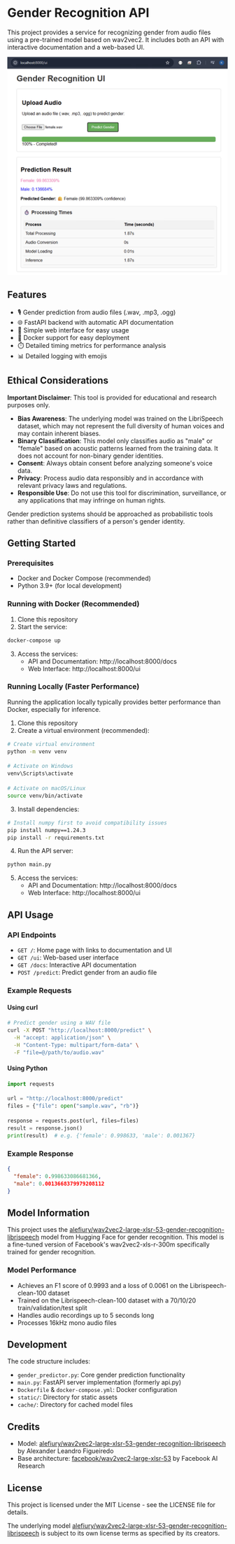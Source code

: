 # Gender Recognition API

This project provides a service for recognizing gender from audio files using a pre-trained model based on wav2vec2. It includes both an API with interactive documentation and a web-based UI.

![Gender Recognition API Screenshot](screenshot.jpg)

## Features

- 🎙️ Gender prediction from audio files (.wav, .mp3, .ogg)
- 🌐 FastAPI backend with automatic API documentation
- 👥 Simple web interface for easy usage
- 🐳 Docker support for easy deployment
- ⏱️ Detailed timing metrics for performance analysis
- 📊 Detailed logging with emojis

## Ethical Considerations

**Important Disclaimer**: This tool is provided for educational and research purposes only.

- **Bias Awareness**: The underlying model was trained on the LibriSpeech dataset, which may not represent the full diversity of human voices and may contain inherent biases.
- **Binary Classification**: This model only classifies audio as "male" or "female" based on acoustic patterns learned from the training data. It does not account for non-binary gender identities.
- **Consent**: Always obtain consent before analyzing someone's voice data.
- **Privacy**: Process audio data responsibly and in accordance with relevant privacy laws and regulations.
- **Responsible Use**: Do not use this tool for discrimination, surveillance, or any applications that may infringe on human rights.

Gender prediction systems should be approached as probabilistic tools rather than definitive classifiers of a person's gender identity.

## Getting Started

### Prerequisites

- Docker and Docker Compose (recommended)
- Python 3.9+ (for local development)

### Running with Docker (Recommended)

1. Clone this repository
2. Start the service:

```bash
docker-compose up
```

3. Access the services:
   - API and Documentation: http://localhost:8000/docs
   - Web Interface: http://localhost:8000/ui

### Running Locally (Faster Performance)

Running the application locally typically provides better performance than Docker, especially for inference.

1. Clone this repository
2. Create a virtual environment (recommended):

```bash
# Create virtual environment
python -m venv venv

# Activate on Windows
venv\Scripts\activate

# Activate on macOS/Linux
source venv/bin/activate
```

3. Install dependencies:

```bash
# Install numpy first to avoid compatibility issues
pip install numpy==1.24.3
pip install -r requirements.txt
```

4. Run the API server:

```bash
python main.py
```

5. Access the services:
   - API and Documentation: http://localhost:8000/docs
   - Web Interface: http://localhost:8000/ui

## API Usage

### API Endpoints

- `GET /`: Home page with links to documentation and UI
- `GET /ui`: Web-based user interface
- `GET /docs`: Interactive API documentation
- `POST /predict`: Predict gender from an audio file

### Example Requests

#### Using curl

```bash
# Predict gender using a WAV file
curl -X POST "http://localhost:8000/predict" \
  -H "accept: application/json" \
  -H "Content-Type: multipart/form-data" \
  -F "file=@/path/to/audio.wav"

```

#### Using Python

```python
import requests

url = "http://localhost:8000/predict"
files = {"file": open("sample.wav", "rb")}

response = requests.post(url, files=files)
result = response.json()
print(result)  # e.g. {'female': 0.998633, 'male': 0.001367}
```

### Example Response

```json
{
  "female": 0.998633086681366,
  "male": 0.0013668379979208112
}
```

## Model Information

This project uses the [alefiury/wav2vec2-large-xlsr-53-gender-recognition-librispeech](https://huggingface.co/alefiury/wav2vec2-large-xlsr-53-gender-recognition-librispeech) model from Hugging Face for gender recognition. This model is a fine-tuned version of Facebook's wav2vec2-xls-r-300m specifically trained for gender recognition.

### Model Performance

- Achieves an F1 score of 0.9993 and a loss of 0.0061 on the Librispeech-clean-100 dataset
- Trained on the Librispeech-clean-100 dataset with a 70/10/20 train/validation/test split
- Handles audio recordings up to 5 seconds long
- Processes 16kHz mono audio files

## Development

The code structure includes:

- `gender_predictor.py`: Core gender prediction functionality
- `main.py`: FastAPI server implementation (formerly api.py)
- `Dockerfile` & `docker-compose.yml`: Docker configuration
- `static/`: Directory for static assets
- `cache/`: Directory for cached model files

## Credits

- Model: [alefiury/wav2vec2-large-xlsr-53-gender-recognition-librispeech](https://huggingface.co/alefiury/wav2vec2-large-xlsr-53-gender-recognition-librispeech) by Alexander Leandro Figueiredo
- Base architecture: [facebook/wav2vec2-large-xlsr-53](https://huggingface.co/facebook/wav2vec2-large-xlsr-53) by Facebook AI Research

## License

This project is licensed under the MIT License - see the LICENSE file for details.

The underlying model [alefiury/wav2vec2-large-xlsr-53-gender-recognition-librispeech](https://huggingface.co/alefiury/wav2vec2-large-xlsr-53-gender-recognition-librispeech) is subject to its own license terms as specified by its creators.
